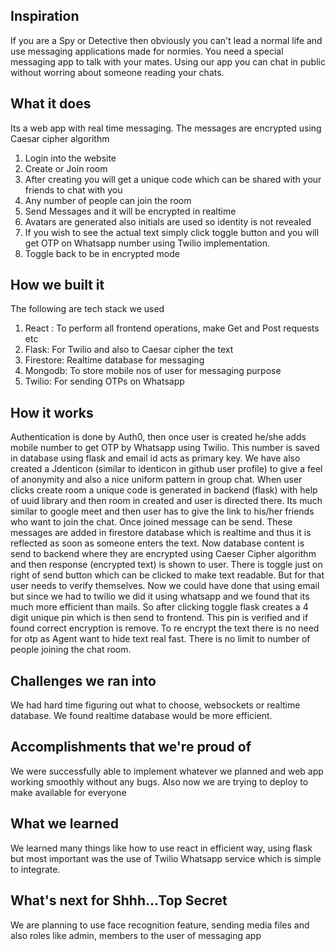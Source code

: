 ## Inspiration
If you are a Spy or Detective then obviously you can't lead a normal life and use messaging applications made for normies. You need a special messaging app to talk with your mates. Using our app you can chat in public without worring about someone reading your chats.
## What it does
Its a web app with real time messaging. The messages are encrypted using Caesar cipher algorithm
1. Login into the website
2. Create or Join room
3. After creating you will get a unique code which can be shared with your friends to chat with you
4. Any number of people can join the room
5. Send Messages and it will be encrypted in realtime
6. Avatars are generated also initials are used so identity is not revealed 
7. If you wish to see the actual text simply click toggle button and you will get OTP on Whatsapp number using Twilio implementation.
8. Toggle back to be in encrypted mode

## How we built it
The following are tech stack we used
1. React : To perform all frontend operations, make Get and Post requests etc
2. Flask: For Twilio and also to Caesar cipher the text
3. Firestore: Realtime database for messaging
4. Mongodb: To store mobile nos of user for messaging purpose
5. Twilio: For sending OTPs on Whatsapp

## How it works
Authentication is done by Auth0, then once user is created he/she adds mobile number to get OTP by Whatsapp using Twilio. This number is saved in database using flask and email id acts as primary key. We have also created a Jdenticon (similar to identicon in github user profile) to give a feel of anonymity and also a nice uniform pattern in group chat. When user clicks create room a unique code is generated in backend (flask) with help of uuid library and then room in created and user is directed there. Its much similar to google meet and then user has to give the link to his/her friends who want to join the chat. Once joined message can be send. These messages are added in firestore database which is realtime and thus it is reflected as soon as someone enters the text. Now database content is send to backend where they are encrypted using Caeser Cipher algorithm and then response (encrypted text) is shown to user. There is toggle just on right of send button which can be clicked to make text readable. But for that user needs to verify themselves. Now we could have done that using email but since we had to twilio we did it using whatsapp and we found that its much more efficient than mails. So after clicking toggle flask creates a 4 digit unique pin which is then send to frontend. This pin is verified and if found correct encryption is remove. To re encrypt the text there is no need for otp as Agent want to hide text real fast. There is no limit to number of people joining the chat room.

## Challenges we ran into
We had hard time figuring out what to choose, websockets or realtime database. We found realtime database would be more efficient.
## Accomplishments that we're proud of
We were successfully able to implement whatever we planned and web app working smoothly without any bugs. Also now we are trying to deploy to make available for everyone
## What we learned
We learned many things like how to use react in efficient way, using flask but most important was the use of Twilio Whatsapp service which is simple to integrate.
## What's next for Shhh...Top Secret
We are planning to use face recognition feature, sending media files and also roles like admin, members to the user of messaging app
